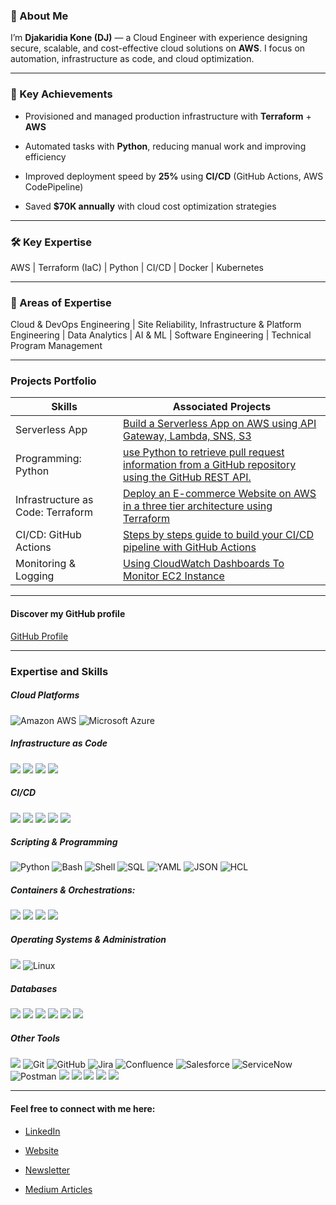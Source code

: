 ### 👋 About Me

I’m **Djakaridia Kone (DJ)** — a Cloud Engineer with experience designing secure, scalable, and cost-effective cloud solutions on **AWS**. I focus on automation, infrastructure as code, and cloud optimization.  

---


### 🚀 Key Achievements

- Provisioned and managed production infrastructure with **Terraform** + **AWS**

- Automated tasks with **Python**, reducing manual work and improving efficiency
  
- Improved deployment speed by **25%** using **CI/CD** (GitHub Actions, AWS CodePipeline)
  
- Saved **$70K annually** with cloud cost optimization strategies

---


### 🛠 Key Expertise

AWS | Terraform (IaC) | Python | CI/CD | Docker | Kubernetes 

---


### 🎯 Areas of Expertise

Cloud & DevOps Engineering | Site Reliability, Infrastructure & Platform Engineering | Data Analytics | AI & ML | Software Engineering | Technical Program Management  


---

### Projects Portfolio


| Skills                                         | Associated Projects         |
|-----------------------------------------------|----------------------------|
| Serverless App                        | <a href="https://cloudwithdj.com/building-a-serverless-app-on-aws-using-api-gateway-lambda-sns-s3/">Build a Serverless App on AWS using API Gateway, Lambda, SNS, S3</a>|
| Programming: Python                           | <a href="https://github.com/djcloudking/github-pull-request-info-api-project">use Python to retrieve pull request information from a GitHub repository using the GitHub REST API.</a>|
| Infrastructure as Code: Terraform             | <a href="https://cloudwithdj.com/deploying-a-dynamic-e-commerce-website-on-aws-using-terraform/"> Deploy an E-commerce Website on AWS in a three tier architecture using Terraform</a>|
| CI/CD: GitHub Actions                         | <a href="https://cloudwithdj.com/building-a-ci-cd-pipeline-with-github-actions/">Steps by steps guide to build your CI/CD pipeline with GitHub Actions</a>|  
| Monitoring & Logging               | <a href="https://medium.com/@djakkone/using-cloudwatch-dashboards-to-monitor-ec2-instance-4c46d131be9f">Using CloudWatch Dashboards To Monitor EC2 Instance</a> |


---

#### Discover my GitHub profile

<a href="https://github.com/djcloudking/"> GitHub Profile </a>


---

### Expertise and Skills


#####  Cloud Platforms

![Amazon AWS](https://img.shields.io/badge/Amazon%20AWS-232F3E?style=flat-square&logo=amazon-aws) ![Microsoft Azure](https://img.shields.io/badge/Microsoft%20Azure-0078D4?style=flat-square&logo=microsoft-azure&logoColor=white)


##### Infrastructure as Code

<img src="https://img.shields.io/badge/Terraform-%23623CE4.svg?style=flat-square&logo=terraform&logoColor=white" /> <img src="https://img.shields.io/badge/AWS%20CloudFormation-%23232F3E.svg?style=flat-square&logo=amazon-aws&logoColor=white" /> <img src="https://img.shields.io/badge/AWS%20CDK-%23232F3E.svg?style=flat-square&logo=amazon-aws&logoColor=white" /> <img src="https://img.shields.io/badge/Ansible-%231A1918.svg?style=flat-square&logo=ansible&logoColor=EE0000"/>


##### CI/CD

<img src="https://img.shields.io/badge/GitHub%20Actions-%232671E5.svg?style=flat-square&logo=github-actions&logoColor=white"/> <img src="https://img.shields.io/badge/AWS%20CodePipeline-%23232F3E.svg?style=flat-square&logo=amazon-aws&logoColor=white" /> <img src="https://img.shields.io/badge/AWS%20CodeBuild-%23232F3E.svg?style=flat-square&logo=amazon-aws&logoColor=white" /> <img src="https://img.shields.io/badge/AWS%20CodeDeploy-%23232F3E.svg?style=flat-square&logo=amazon-aws&logoColor=white" /> <img src="https://img.shields.io/badge/Jenkins-%232C5263.svg?style=flat-square&logo=jenkins&logoColor=white"/> 


##### Scripting & Programming

![Python](https://img.shields.io/badge/Python-3776AB?style=flat-square&logo=python&logoColor=white) ![Bash](https://img.shields.io/badge/Bash-121011?style=flat-square&logo=gnu-bash&logoColor=white) ![Shell](https://img.shields.io/badge/Shell_Script-%23121011.svg?style=flat-square&logo=gnu-bash&logoColor=white) ![SQL](https://img.shields.io/badge/SQL-025E8C?style=flat-square&logo=postgresql&logoColor=white) ![YAML](https://img.shields.io/badge/YAML-%23cb171e.svg?style=flat-square&logo=yaml&logoColor=white) ![JSON](https://img.shields.io/badge/JSON-%23000000.svg?style=flat-square&logo=json&logoColor=white) ![HCL](https://img.shields.io/badge/HCL-%23623CE4.svg?style=flat-square&logo=hashicorp&logoColor=white)


##### Containers & Orchestrations:

<img src="https://img.shields.io/badge/Docker-%232496ED.svg?style=flat-square&logo=docker&logoColor=white" /> <img src="https://img.shields.io/badge/AWS%20ECS-%23232F3E.svg?style=flat-square&logo=amazon-aws&logoColor=white" /> <img src="https://img.shields.io/badge/Kubernetes-%23326CE5.svg?style=flat-square&logo=kubernetes&logoColor=white"/> <img src="https://img.shields.io/badge/AWS%20EKS-%23232F3E.svg?style=flat-square&logo=amazon-eks&logoColor=white" />


##### Operating Systems & Administration

<img src="https://img.shields.io/badge/Windows-%230078D6.svg?style=flat-square&logo=windows&logoColor=white"/> ![Linux](https://img.shields.io/badge/Linux-FCC624?style=flat-square&logo=linux&logoColor=black)


##### Databases

<img src="https://img.shields.io/badge/Amazon%20DynamoDB-4053D6.svg?style=flat-square&logo=amazon-dynamodb&logoColor=white"/> <img src="https://img.shields.io/badge/MySQL-4479A1.svg?style=flat-square&logo=mysql&logoColor=white"/> <img src="https://img.shields.io/badge/Amazon%20Athena-232F3E.svg?style=flat-square&logo=amazon-aws&logoColor=white"/> <img src="https://img.shields.io/badge/Amazon%20RDS-527FFF.svg?style=flat-square&logo=amazon-rds&logoColor=white"/> <img src="https://img.shields.io/badge/Nginx-%23269539.svg?style=flat-square&logo=nginx&logoColor=white"/> <img src="https://img.shields.io/badge/Apache-%23D22128.svg?style=flat-square&logo=apache&logoColor=white"/>


##### Other Tools

<img src="https://img.shields.io/badge/AWS%20CLI-%23232F3E.svg?style=flat-square&logo=amazon-aws&logoColor=white" /> ![Git](https://img.shields.io/badge/-Git-black?style=flat-square&logo=git) ![GitHub](https://img.shields.io/badge/-GitHub-181717?style=flat-square&logo=github) ![Jira](https://img.shields.io/badge/Jira-0052CC?style=flat-square&logo=jira&logoColor=white) ![Confluence](https://img.shields.io/badge/Confluence-172B4D?style=flat-square&logo=confluence&logoColor=white) ![Salesforce](https://img.shields.io/badge/Salesforce-00A1E0?style=flat-square&logo=salesforce&logoColor=white) ![ServiceNow](https://img.shields.io/badge/ServiceNow-1BB700?style=flat-square&logo=servicenow&logoColor=white) ![Postman](https://img.shields.io/badge/Postman-FF6C37?style=flat-square&logo=postman&logoColor=white) <img src="https://img.shields.io/badge/Asana-%2326364A.svg?style=flat-square&logo=asana&logoColor=white" /> <img src="https://img.shields.io/badge/Box-%23004E98.svg?style=flat-square&logo=box&logoColor=white" /> <img src="https://img.shields.io/badge/OneDrive-%234AABE1.svg?style=flat-square&logo=onedrive&logoColor=white" /> <img src="https://img.shields.io/badge/SharePoint-%237276BA.svg?style=flat-square&logo=sharepoint&logoColor=white" /> <img src="https://img.shields.io/badge/Microsoft%20Office-%23D83B01.svg?style=flat-square&logo=microsoft-office&logoColor=white" />



---

#### Feel free to connect with me here: 

- <a href="https://www.linkedin.com/in/djakaridiakone/"> LinkedIn </a>

- <a href="https://cloudwithdj.com/"> Website </a>

- <a href="https://whatsnewcloud.com/"> Newsletter </a>

- <a href="https://medium.com/@djakkone/"> Medium Articles </a>
